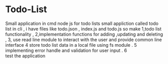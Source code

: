 # Todo-List
Small application in cmd node js for todo lists
small appliction called todo list in cli , i have files like todo.json , index.js and todo.js so make 1,todo list functionality ,
2,implementation functions for adding ,updating  and deleting , 
3, use read line module to interact with the user and provide common line interface 
4 store todo list data in a local file using fs module .
5 implementing error handle and validation for user input .
6 test the application
